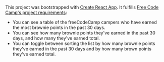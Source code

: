 This project was bootstrapped with [Create React App](https://github.com/facebookincubator/create-react-app). It fulfills [Free Code Camp's project requirements](https://www.freecodecamp.org/challenges/build-a-camper-leaderboard):

* You can see a table of the freeCodeCamp campers who have earned the most brownie points in the past 30 days.
* You can see how many brownie points they've earned in the past 30 days, and how many they've earned total.
* You can toggle between sorting the list by how many brownie points they've earned in the past 30 days and by how many brown points they've earned total.
